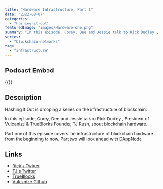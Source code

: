 ```yaml
---
title: "Hardware Infrastructure, Part 1"
date: "2022-08-07"
categories: 
  - "hashing-it-out"
featuredImage: "images/Hardware-one.png"
summary: "In this episode, Corey, Dee and Jessie talk to Rick Dudley , President of Vulcanize  &  TrueBlocks  Founder, TJ Rush, about blockchain hardware."
series:
  - "blockchain-networks"
tags:
  - "infrastructure"
---
```


## Podcast Embed
{{<podcast-embed url="https://embed.sounder.fm/play/452886">}}


## Description
Hashing It Out is dropping a series on the infrastructure of blockchain.

In this episode, Corey, Dee and Jessie talk to Rick Dudley , President of Vulcanize  &  TrueBlocks  Founder, TJ Rush, about blockchain hardware.

Part one of this episode covers the infrastructure of blockchain hardware from the beginning to now. Part two will look ahead with DAppNode.

## Links 
- [Rick's Twitter](https://twitter.com/AFDudley0)
- [TJ's Twitter](https://twitter.com/tjrush)
- [TrueBlocks](https://trueblocks.io)
- [Vulcanize Github](https://github.com/vulcanize)
